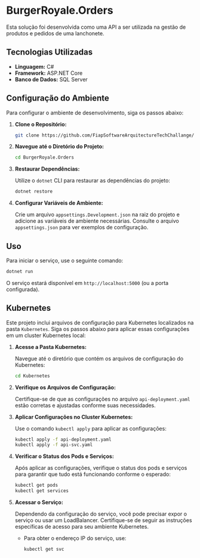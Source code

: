 # BurgerRoyale.Orders

Esta solução foi desenvolvida como uma API a ser utilizada na gestão de produtos e pedidos de uma lanchonete.

## Tecnologias Utilizadas

- **Linguagem:** C#
- **Framework:** ASP.NET Core
- **Banco de Dados:** SQL Server

## Configuração do Ambiente

Para configurar o ambiente de desenvolvimento, siga os passos abaixo:

1. **Clone o Repositório:**

   ```bash
   git clone https://github.com/FiapSoftwareArquitectureTechChallange/BurgerRoyale.Orders.git
   ```

2. **Navegue até o Diretório do Projeto:**

   ```bash
   cd BurgerRoyale.Orders
   ```

3. **Restaurar Dependências:**

   Utilize o `dotnet` CLI para restaurar as dependências do projeto:

   ```bash
   dotnet restore
   ```

4. **Configurar Variáveis de Ambiente:**

   Crie um arquivo `appsettings.Development.json` na raiz do projeto e adicione as variáveis de ambiente necessárias. Consulte o arquivo `appsettings.json` para ver exemplos de configuração.

## Uso

Para iniciar o serviço, use o seguinte comando:

```bash
dotnet run
```

O serviço estará disponível em `http://localhost:5000` (ou a porta configurada).

## Kubernetes

Este projeto inclui arquivos de configuração para Kubernetes localizados na pasta `Kubernetes`. Siga os passos abaixo para aplicar essas configurações em um cluster Kubernetes local:

1. **Acesse a Pasta Kubernetes:**

   Navegue até o diretório que contém os arquivos de configuração do Kubernetes:

   ```bash
   cd Kubernetes
   ```

2. **Verifique os Arquivos de Configuração:**

   Certifique-se de que as configurações no arquivo `api-deployment.yaml` estão corretas e ajustadas conforme suas necessidades.

3. **Aplicar Configurações no Cluster Kubernetes:**

   Use o comando `kubectl apply` para aplicar as configurações:

   ```bash
   kubectl apply -f api-deployment.yaml
   kubectl apply -f api-svc.yaml
   ```

4. **Verificar o Status dos Pods e Serviços:**

   Após aplicar as configurações, verifique o status dos pods e serviços para garantir que tudo está funcionando conforme o esperado:

   ```bash
   kubectl get pods
   kubectl get services
   ```

5. **Acessar o Serviço:**

   Dependendo da configuração do serviço, você pode precisar expor o serviço ou usar um LoadBalancer. Certifique-se de seguir as instruções específicas de acesso para seu ambiente Kubernetes.

   - Para obter o endereço IP do serviço, use:

     ```bash
     kubectl get svc
     ```
